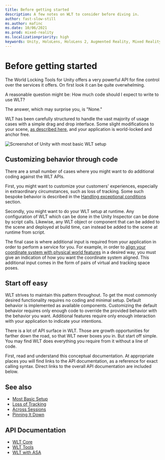 ```yaml
---
title: Before getting started
description: A few notes on WLT to consider before diving in.
author: fast-slow-still
ms.author: mafinc
ms.date: 10/06/2021
ms.prod: mixed-reality
ms.localizationpriority: high
keywords: Unity, HoloLens, HoloLens 2, Augmented Reality, Mixed Reality, ARCore, ARKit, development, MRTK
---
```


# Before getting started

The World Locking Tools for Unity offers a very powerful API for fine control over the services it offers. On first look it can be quite overwhelming.

A reasonable question might be: How much code should I expect to write to use WLT?

The answer, which may surprise you, is "None."

WLT has been carefully structured to handle the vast majority of usage cases with a simple drag and drop interface. Some slight modifications to your scene, [as described here](JustWorldLock.md), and your application is world-locked and anchor free.

![Screenshot of Unity with most basic WLT setup](~/Images/Screens/BasicSetup.jpg)

## Customizing behavior through code

There are a small number of cases where you might want to do additional coding against the WLT APIs.

First, you might want to customize your customers' experiences, especially in extraordinary circumstances, such as loss of tracking. Some such bespoke behavior is described in the [Handling exceptional conditions](LossOfTracking.md) section.

Secondly, you might want to do your WLT setup at runtime. Any configuration of WLT which can be done in the Unity Inspector can be done by script calls. Likewise, any WLT object or component that can be added to the scene and deployed at build time, can instead be added to the scene at runtime from script.

The final case is where additional input is required from your application in order to perform a service for you. For example, in order to [align your coordinate system with physical world features](AlignMyCoordinates.md) in a desired way, you must give an indication of how you want the coordinate system aligned. This additional input comes in the form of pairs of virtual and tracking space poses.

## Start off easy

WLT strives to maintain this pattern throughout. To get the most commonly desired functionality requires no coding and minimal setup. Default behavior is implemented as available components. Customizing the default behavior requires only enough code to override the provided behavior with the behavior you want. Additional features require only enough interaction with your application to indicate your intentions.

There is a lot of API surface in WLT. Those are growth opportunities for farther down the road, so that WLT never boxes you in. But start off simple. You may find WLT does everything you require from it without a line of code.

First, read and understand this conceptual documentation. At appropriate places you will find links to the API documentation, as a reference for exact calling syntax. Direct links to the overall API documentation are included below.

## See also

* [Most Basic Setup](JustWorldLock.md)
* [Loss of Tracking](LossOfTracking.md)
* [Across Sessions](PersistenceTricks.md)
* [Pinning It Down](AlignMyCoordinates.md)

## API Documentation

* [WLT Core](/dotnet/api/microsoft.mixedReality.worldLocking.core)
* [WLT Tools](xref:Microsoft.MixedReality.WorldLocking.Tools)
* [WLT with ASA](xref:Microsoft.MixedReality.WorldLocking.ASA)
